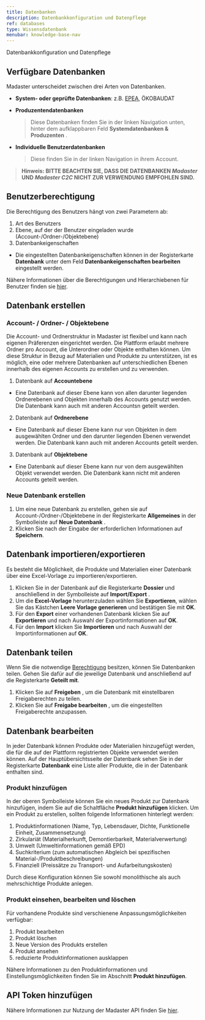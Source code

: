 ```yaml
---
title: Datenbanken
description: Datenbankkonfiguration und Datenpflege
ref: databases
type: Wissensdatenbank
menubar: knowledge-base-nav
---
```


Datenbankkonfiguration und Datenpflege

## Verfügbare Datenbanken

Madaster unterscheidet zwischen drei Arten von Datenbanken.

* **System- oder geprüfte Datenbanken**: z.B.  <a href='../../../files/de/EPEA_Generic.xlsx' target='_blank'>EPEA</a>, ÖKOBAUDAT <iconify-icon inline icon='mdi-database-check-outline'/>
* **Produzentendatenbanken** <iconify-icon inline icon='mdi-database' />
  > Diese Datenbanken finden Sie in der linken Navigation <iconify-icon inline icon='mdi-menu' /> unten, hinter dem aufklappbaren Feld <iconify-icon inline icon='mdi-chevron-down' />  **Systemdatenbanken & Produzenten** <iconify-icon inline icon='mdi-database-cog-outline' />.

* **Individuelle Benutzerdatenbanken** <iconify-icon inline icon='mdi-database' />
  > Diese finden Sie in der linken Navigation <iconify-icon inline icon='mdi-menu' /> in ihrem Account.

> **Hinweis: BITTE BEACHTEN SIE, DASS DIE DATENBANKEN *Madaster* UND *Madaster C2C* NICHT ZUR VERWENDUNG EMPFOHLEN SIND.**

## Benutzerberechtigung

Die Berechtigung des Benutzers hängt von zwei Parametern ab:
1. Art des Benutzers
2. Ebene, auf der der Benutzer eingeladen wurde (Account-/Ordner-/Objektebene)
3. Datenbankeigenschaften
* Die eingestellten Datenbankeigenschaften können in der Registerkarte **Datenbank** unter dem Feld **Datenbankeigenschaften bearbeiten** <iconify-icon inline icon='mdi-pencil-outline'/> eingestellt werden.

Nähere Informationen über die Berechtigungen und Hierarchiebenen für Benutzer finden sie
<a href='/de/de/knowledge-base/users.html' target='_blank'>hier</a>.

## Datenbank erstellen

### Account- / Ordner- / Objektebene
Die Account- und Ordnerstruktur in Madaster ist flexibel und kann nach eigenen Präferenzen eingerichtet werden. Die Plattform erlaubt mehrere Ordner pro Account, die Unterordner oder Objekte enthalten können. Um diese Struktur in Bezug auf Materialien und Produkte zu unterstützen, ist es möglich, eine oder mehrere Datenbanken auf unterschiedlichen Ebenen innerhalb des eigenen Accounts zu erstellen und zu verwenden.

1. Datenbank auf **Accountebene** <iconify-icon inline icon='mdi-briefcase-variant'/>
  * Eine Datenbank auf dieser Ebene kann von allen darunter liegenden Ordnerebenen und Objekten innerhalb des Accounts genutzt werden. Die Datenbank kann auch mit anderen Accountsn geteilt werden.
2. Datenbank auf **Ordnerebene** <iconify-icon inline icon='mdi-folder-outline'/>
  * Eine Datenbank auf dieser Ebene kann nur von Objekten in dem ausgewählten Ordner und den darunter liegenden Ebenen verwendet werden. Die Datenbank kann auch mit anderen Accounts geteilt werden.
3. Datenbank auf **Objektebene** <iconify-icon inline icon='mdi-office-building'/> 
  * Eine Datenbank auf dieser Ebene kann nur von dem ausgewählten Objekt verwendet werden. Die Datenbank kann nicht mit anderen Accounts geteilt werden.

### Neue Datenbank erstellen
1. Um eine neue Datenbank zu erstellen, gehen sie auf Account-/Ordner-/Objektebene in der Registerkarte **Allgemeines** in der Symbolleiste auf **Neue Datenbank** <iconify-icon inline icon='mdi-database-plus-outline'/>.
2. Klicken Sie nach der Eingabe der erforderlichen Informationen auf **Speichern**.


## Datenbank importieren/exportieren
Es besteht die Möglichkeit, die Produkte und Materialien einer Datenbank über eine Excel-Vorlage zu importieren/exportieren.
1. Klicken Sie in der Datenbank auf die Registerkarte **Dossier** und anschließend in der Symbolleiste auf **Import/Export** <iconify-icon inline icon='mdi-swap-vertical'/>.
1. Um die **Excel-Vorlage** herunterzuladen wählen Sie **Exportieren**, wählen Sie das Kästchen **Leere Vorlage generieren** <iconify-icon inline icon='mdi-checkbox-marked'/> und bestätigen Sie mit **OK**.
1. Für den **Export** einer vorhandenen Datenbank klicken Sie auf **Exportieren** und nach Auswahl der Exportinformationen <iconify-icon inline icon='mdi-checkbox-marked'/> auf **OK**. 
1. Für den **Import** klicken Sie **Importieren** und nach Auswahl der Importinformationen <iconify-icon inline icon='mdi-checkbox-marked'/> auf **OK**.

## Datenbank teilen
 Wenn Sie die notwendige <a href='/de/de/knowledge-base/users.html' target='_blank'>Berechtigung</a> besitzen, können Sie Datenbanken teilen. Gehen Sie dafür auf die jeweilige Datenbank <iconify-icon inline icon='mdi-database' /> und anschließend auf die Registerkarte **Geteilt mit**.
 1. Klicken Sie auf **Freigeben** <iconify-icon inline icon='mdi-plus-circle-outline'/>, um die Datenbank mit einstellbaren Freigaberechten zu teilen.
 1. Klicken Sie auf **Freigabe bearbeiten** <iconify-icon inline icon='mdi-pencil-outline'/>, um die eingestellten Freigaberechte anzupassen. 
 
## Datenbank bearbeiten
In jeder Datenbank können Produkte oder Materialien hinzugefügt werden, die für die auf der Plattform registrierten Objekte verwendet werden können. Auf der Hauptübersichtsseite der Datenbank sehen Sie in der Registerkarte **Datenbank** eine Liste aller Produkte, die in der Datenbank enthalten sind.

### Produkt hinzufügen
In der oberen Symbolleiste können Sie ein neues Produkt zur Datenbank hinzufügen, indem Sie auf die Schaltfläche **Produkt hinzufügen** <iconify-icon inline icon='mdi-plus-circle-outline'/> klicken. Um ein Produkt zu erstellen, sollten folgende Informationen hinterlegt werden:
1. Produktinformationen (Name, Typ, Lebensdauer, Dichte, Funktionelle Einheit, Zusammensetzung)
1. Zirkulariät (Materialherkunft, Demontierbarkeit, Materialverwertung)
1. Umwelt (Umweltinformationen gemäß EPD)
1. Suchkriterium (zum automatischen Abgleich bei spezifischen Material-/Produktbeschreibungen)
1. Finanziell (Preissätze zu Transport- und Aufarbeitungskosten)

Durch diese Konfiguration können Sie sowohl monolithische als auch mehrschichtige Produkte anlegen.

### Produkt einsehen, bearbeiten und löschen
Für vorhandene Produkte sind verschienene Anpassungsmöglichkeiten verfügbar:
1. Produkt bearbeiten <iconify-icon inline icon='mdi-pencil-outline'/>
1. Produkt löschen <iconify-icon inline icon='mdi-delete-outline'/>
1. Neue Version des Produkts erstellen <iconify-icon inline icon='mdi-content-duplicate'/>
1. Produkt ansehen <iconify-icon inline icon='mdi-arrow-right-circle-outline'/>
1. reduzierte Produktinformationen ausklappen <iconify-icon inline icon='mdi-chevron-down'/>

Nähere Informationen zu den Produktinformationen und Einstellungsmöglichkeiten finden Sie im Abschnitt **Produkt hinzufügen**.

## API Token hinzufügen

Nähere Informationen zur Nutzung der Madaster API finden Sie <a href="/de/de/api/" target="_blank">hier</a>.
